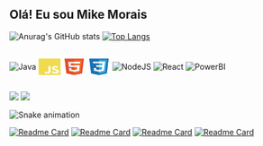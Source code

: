 ## Olá! Eu sou Mike Morais 
 ![Anurag's GitHub stats](https://github-readme-stats.vercel.app/api?username=lkazumi&show_icons=true&theme=dracula&count_private=true)
 [![Top Langs](https://github-readme-stats.vercel.app/api/top-langs/?username=lkazumi&layout=compact&langs_count=8&theme=dracula)](https://github.com/anuraghazra/github-readme-stats)

 <!--https://devicon.dev/-->
<div style="display: inline_block"><br>
  <img align="center" alt="Java" height="30" width="40" src="https://cdn.jsdelivr.net/gh/devicons/devicon/icons/java/java-original.svg">
  <img align="center" alt="Js" height="30" width="40" src="https://raw.githubusercontent.com/devicons/devicon/master/icons/javascript/javascript-plain.svg">
  <img align="center" alt="HTML" height="30" width="40" src="https://raw.githubusercontent.com/devicons/devicon/master/icons/html5/html5-original.svg">
  <img align="center" alt="CSS" height="30" width="40" src="https://raw.githubusercontent.com/devicons/devicon/master/icons/css3/css3-original.svg">
  <img align="center" alt="NodeJS" height="40" width="40" src="https://img.icons8.com/fluency/40/node-js.svg">
  <img align="center" alt="React" height="30" width="40" src="https://cdn.jsdelivr.net/gh/devicons/devicon/icons/react/react-original.svg">
  <img align="center" alt="PowerBI" height="40" width="40" src="https://img.icons8.com/color/48/000000/power-bi.png"/>
</div> 
 
 ##
 
 <div> 
  <a href="https://bit.ly/mikemorais" target="_blank"><img src="https://img.shields.io/badge/-LinkedIn-%230077B5?style=for-the-badge&logo=linkedin&logoColor=white" target="_blank"></a> 
  <a href = "mailto:mikemoraisdasilva@gmail.com"><img src="https://img.shields.io/badge/Gmail-D14836?style=for-the-badge&logo=gmail&logoColor=white"></a>
</div>
 
 ![Snake animation](https://github.com/lkazumi/lkazumi/blob/output/github-contribution-grid-snake.svg)

[![Readme Card](https://github-readme-stats.vercel.app/api/pin/?username=lkazumi&repo=api-rest-java-volmed&theme=dracula)](https://github.com/anuraghazra/github-readme-stats)
[![Readme Card](https://github-readme-stats.vercel.app/api/pin/?username=lkazumi&repo=openai-nodejs&theme=dracula)](https://github.com/anuraghazra/github-readme-stats)
[![Readme Card](https://github-readme-stats.vercel.app/api/pin/?username=lkazumi&repo=lkazumi&theme=dracula)](https://github.com/anuraghazra/github-readme-stats)
[![Readme Card](https://github-readme-stats.vercel.app/api/pin/?username=lkazumi&repo=web-scraping-node.js&theme=dracula)](https://github.com/anuraghazra/github-readme-stats)
